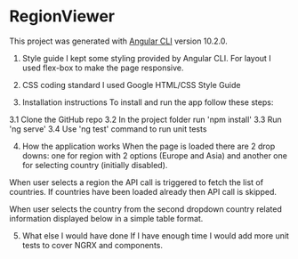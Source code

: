 # RegionViewer

This project was generated with [Angular CLI](https://github.com/angular/angular-cli) version 10.2.0.

1. Style guide
   I kept some styling provided by Angular CLI.
   For layout I used flex-box to make the page responsive.

2. CSS coding standard
   I used Google HTML/CSS Style Guide

3. Installation instructions
   To install and run the app follow these steps:

3.1 Clone the GitHub repo
3.2 In the project folder run 'npm install'
3.3 Run 'ng serve'
3.4 Use 'ng test' command to run unit tests

4. How the application works
   When the page is loaded there are 2 drop downs: one for region with 2 options (Europe and Asia)
   and another one for selecting country (initially disabled).

When user selects a region the API call is triggered to fetch the list of countries.
If countries have been loaded already then API call is skipped.

When user selects the country from the second dropdown country related information displayed below in a simple table format.

5. What else I would have done
   If I have enough time I would add more unit tests to cover NGRX and components.
